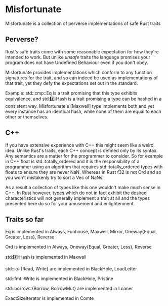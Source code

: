 # Misfortunate

Misfortunate is a collection of perverse implementations of safe Rust traits

## Perverse?

Rust's safe traits come with some reasonable expectation for how they're intended to work. But unlike *unsafe* traits the language promises your program does not have Undefined Behaviour even if you don't obey.

Misfortunate provides implementations which conform to any function signatures for the trait, and so can indeed be used as implementations of that trait, yet they defy the expectations set out in the standard.

Example: std::cmp::Eq is a trait promising that this type exhibits equivalence, and std::hash::Hash is a trait promising a type can be hashed in a consistent way. Misfortunate's [Maxwell] type implements both and yet
every instance has an identical hash, while none of them are equal to each other or themselves.

## C++

If you have extensive experience with C++ this might seem like a weird idea. Unlike Rust's traits, each C++ concept is defined only by its syntax. Any semantics are a matter for the programmer to consider.
So for example in C++ float is std::totally\_ordered and it is the responsibility of a programmer using an algorithm that requires std::totally\_ordered types with floats to ensure they are never NaN. Whereas
in Rust f32 is not Ord and so you won't mistakenly try to sort a Vec of NaNs.

As a result a collection of types like this one wouldn't make much sense in C++. In Rust however, types which do not in fact exhibit the desired characteristics will not generally implement a trait at all and
the types presented here do so for your amusement and enlightenment.



## Traits so far

Eq is implemented in Always, Funhouse, Maxwell, Mirror, Oneway{Equal, Greater, Less}, Reverse

Ord is implemented in Always, Oneway{Equal, Greater, Less}, Reverse

std::hash::Hash is implemented in Maxwell

std::io::{Read, Write} are implemented in BlackHole, LoadLetter

std::fmt::Write is implemented in BlackHole, Pristine

std::borrow::{Borrow, BorrowMut} are implemented in Loaner

ExactSizeIterator is implemented in Comte
